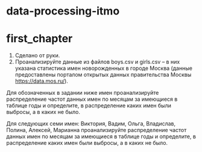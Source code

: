 # data-processing-itmo

# first_chapter
1. Сделано от руки.
2. Проанализируйте данные из файлов boys.csv и girls.csv – в них указана статистика имен новорожденных в городе Москва (данные предоставлены порталом открытых данных правительства Москвы https://data.mos.ru/).

Для обозначенных в задании ниже имен проанализируйте распределение частот данных имен по месяцам за имеющиеся в таблице годы и определите, в распределение каких имен были выбросы, а в каких не было.

Для следующих семи имен: Виктория, Вадим, Ольга, Владислав, Полина, Алексей, Марианна проанализируйте распределение частот данных имен по месяцам за имеющиеся в таблице годы и определите, в распределение каких имен были выбросы, а в каких не было.
